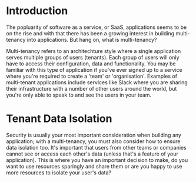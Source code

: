 # Introduction

The popluarity of software as a service, or SaaS, applications seems to be on the rise and with that there has been a growing
interest in building multi-tenancy into applications. But hang on, what is multi-tenancy?

Multi-tenancy refers to an architechture style where a single application serves multiple groups of users (tenants). Each group
of users will only have to access their configuration, data and functionality. You may be familiar with this type of
application if you've ever signed up to a service where you're required to create a 'team' or 'organisation'. Examples of
multi-tenant applications include services like Slack where you are sharing their infrastructure with a number of other users
around the world, but you're only able to speak to and see the users in your team.

# Tenant Data Isolation

Security is usually your most important consideration when building any application; with a multi-tenancy, you must also 
consider how to ensure data isolation too. It's important that users from other teams or companies cannot see or access each 
other's data (unless that's a feature of your application). This is where you have an important decision to make, do you want
to use resources sparingly and share them or are you happy to  use more resources to isolate your user's data?
